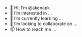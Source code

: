 - 👋 Hi, I’m @akenapk
- 👀 I’m interested in ...
- 🌱 I’m currently learning ...
- 💞️ I’m looking to collaborate on ...
- 📫 How to reach me ...

<!---
akenapk/akenapk is a ✨ special ✨ repository because its `README.md` (this file) appears on your GitHub profile.
You can click the Preview link to take a look at your changes.
--->
